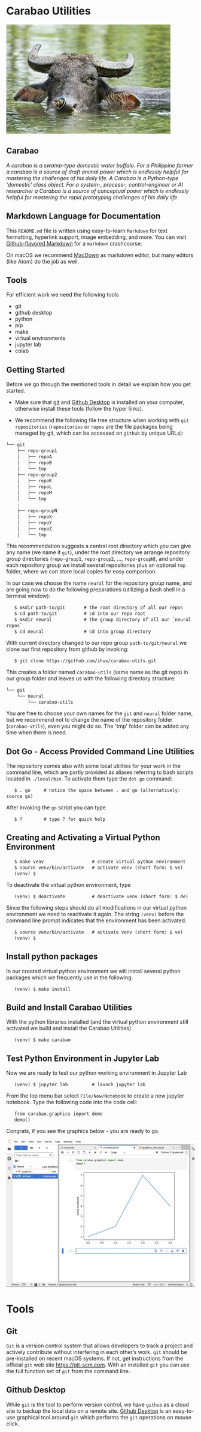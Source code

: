 # Carabao Utilities

![Carabao Banner](doc/image/carabao.jpg)

## Carabao

_A carabao is a swamp-type domestic water buffalo. For a Philippine farmer a carabao is a source of draft animal power which is endlessly helpful for mastering the challenges of his daily life. A Carabao is a Python-type 'domestic' class object. For a system-, process-, control-engineer or AI researcher a Carabao is a source of conceptual power which is endlessly helpful for mastering the rapid prototyping challenges of his daily life._

## Markdown Language for Documentation

This `README.md` file is written using easy-to-learn `Markdown` for text
formatting, hyperlink support, image embedding, and more. You can visit
[Github-flavored Markdown](https://guides.github.com/features/mastering-markdown/)
for a `markdown` crashcourse.

On macOS we recommend [MacDown](https://macdown.uranusjr.com) as markdown editor,
but many editors (like Atom) do the job as well.

## Tools

For efficient work we need the following tools

* git
* github desktop
* python
* pip
* make
* virtual environments
* jupyter lab
* colab

## Getting Started

Before we go through the mentioned tools in detail we explain how you get started.

* Make sure that [git](https://git-scm.com) and [Github Desktop](https://docs.github.com/en/desktop/installing-and-authenticating-to-github-desktop/installing-github-desktop) is installed on your computer, otherwise install these tools (follow the hyper links).

* We recommend the following file tree structure when working with `git
  repositories` (`repositories` or `repos` are the file packages being managed
  by git, which can be accessed on `github` by unique URLs):

```
└── git
    ├── repo-group1
    │   ├── repoA
    │   ├── repoB
    │   └── tmp
    ├── repo-group2
    │   ├── repoK
    │   ├── repoL
    │   ├── repoM
    │   └── tmp
    :
    ├── repo-groupN
    │   ├── repoX
    │   ├── repoY
    │   ├── repoZ
    │   └── tmp
```

This recommendation suggests a central root directory which you can give any name
(we name it `git`), under the root directory we arrange repository group
directories (`repo-group1`, `repo-group2`, ..., `repo-groupN`), and under each
repository group we install several repositories plus an optional `tmp` folder,
where we can store local copies for easy comparison.

In our case we choose the name `neural` for the repository group name, and are
going now to do the following preparations (utilizing a bash shell in a terminal
window):

```
   $ mkdir path-to/git       # the root directory of all our repos
   $ cd path-to/git          # cd into our repo root
   $ mkdir neural            # the group directory of all our `neural repos`
   $ cd neural               # cd into group directory
```

With current directory changed to our repo group `path-to/git/neural` we clone
our first repository from github by invoking:

```
   $ git clone https://github.com/ihux/carabao-utils.git
```

This creates a folder named `carabao-utils` (same name as the git repo) in our group folder and leaves us with the following directory structure:

```
└── git
    └── neural
        └── carabao-utils
```

You are free to choose your own names for the `git` and `neural` folder name, but we recommend not to change the name of the repository folder (`carabao-utils`), even you might do so. The 'tmp' folder can be added any time when there is need.


## Dot Go - Access Provided Command Line Utilities

The repository comes also with some local utilities for your work in the command
line, which are partly provided as aliases referring to bash scripts located in
`./local/bin`. To activate them type the `dot go` command:

```
   $ . go     # notice the space between . and go (alternatively: source go)
```

After invoking the `go` script you can type

```
   $ ?        # type ? for quick help
```

## Creating and Activating a Virtual Python Environment

```
   $ make venv                  # create virtual python environment
   $ source venv/bin/activate   # activate venv (short form: $ ve)
   (venv) $
```

To deactivate the virtual python environment, type

```
   (venv) $ deactivate          # deactivate venv (short form: $ de)
```

Since the following steps should do all modifications in our virtual python
environment we need to reactivate it again. The string `(venv)` before the
command line prompt indicates that the environment has been activated.

```
   $ source venv/bin/activate   # activate venv (short form: $ ve)
   (venv) $
```


## Install python packages

In our created virtual python environment we will install several python
packages which we frequently use in the following.

```
   (venv) $ make install
```

## Build and Install Carabao Utilities

With the python libraries installed (and the virtual python environment still
activated we build and install the Carabao Utilities)

```
   (venv) $ make carabao
```

## Test Python Environment in Jupyter Lab

Now we are ready to test our python working environment in Jupyter Lab

```
   (venv) $ jupyter lab         # launch jupyter lab
```

From the top menu bar select `File/New/Notebook` to create a new jupyter
notebook. Type the following code into the code cell:

```
   from carabao.graphics import demo
   demo()
```

Congrats, if you see the graphics below - you are ready to go.

<p align="center">
  <img src="doc/image/graphics.jpg">
</p>


# Tools

## Git

`Git` is a version control system that allows developers to track a project and
actively contribute without interfering in each other’s work. `git` should be
pre-installed on recent macOS systems. If not, get instructions from the
official `git` web site https://git-scm.com. With an installed `git` you can use
the full function set of `git` from the command line.

## Github Desktop

While `git` is the tool to perform version control, we have `github` as a cloud
site to backup the local data on a remote site.
[Github Desktop](https://docs.github.com/en/desktop/installing-and-authenticating-to-github-desktop/installing-github-desktop) is an easy-to-use graphical tool around `git`
which performs the `git` operations on mouse click.

